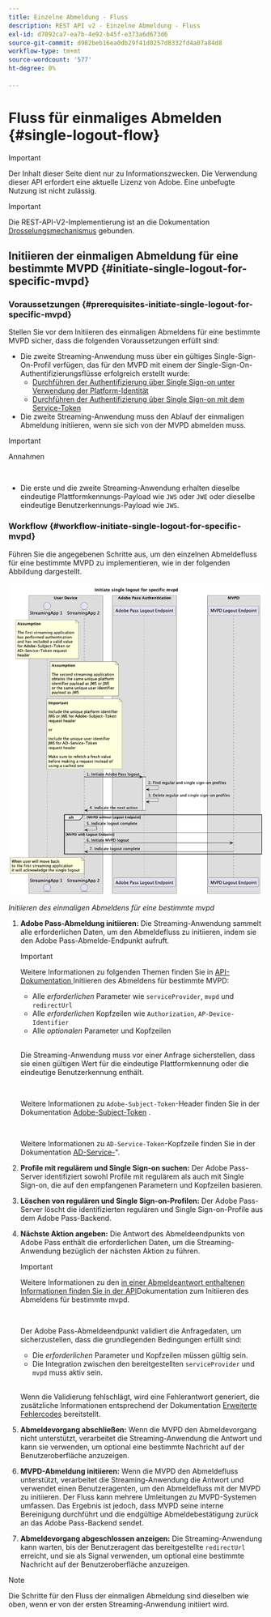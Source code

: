 ```yaml
---
title: Einzelne Abmeldung - Fluss
description: REST API v2 - Einzelne Abmeldung - Fluss
exl-id: d7092ca7-ea7b-4e92-b45f-e373a6d673d6
source-git-commit: d982beb16ea0db29f41d0257d8332fd4a07a84d8
workflow-type: tm+mt
source-wordcount: '577'
ht-degree: 0%

---
```


# Fluss für einmaliges Abmelden {#single-logout-flow}

>[!IMPORTANT]
>
> Der Inhalt dieser Seite dient nur zu Informationszwecken. Die Verwendung dieser API erfordert eine aktuelle Lizenz von Adobe. Eine unbefugte Nutzung ist nicht zulässig.

>[!IMPORTANT]
>
> Die REST-API-V2-Implementierung ist an die Dokumentation [Drosselungsmechanismus](/help/authentication/integration-guide-programmers/throttling-mechanism.md) gebunden.

## Initiieren der einmaligen Abmeldung für eine bestimmte MVPD {#initiate-single-logout-for-specific-mvpd}

### Voraussetzungen {#prerequisites-initiate-single-logout-for-specific-mvpd}

Stellen Sie vor dem Initiieren des einmaligen Abmeldens für eine bestimmte MVPD sicher, dass die folgenden Voraussetzungen erfüllt sind:

* Die zweite Streaming-Anwendung muss über ein gültiges Single-Sign-On-Profil verfügen, das für den MVPD mit einem der Single-Sign-On-Authentifizierungsflüsse erfolgreich erstellt wurde:
   * [Durchführen der Authentifizierung über Single Sign-on unter Verwendung der Platform-Identität](rest-api-v2-single-sign-on-platform-identity-flows.md)
   * [Durchführen der Authentifizierung über Single Sign-on mit dem Service-Token](rest-api-v2-single-sign-on-service-token-flows.md)
* Die zweite Streaming-Anwendung muss den Ablauf der einmaligen Abmeldung initiieren, wenn sie sich von der MVPD abmelden muss.

>[!IMPORTANT]
> 
> Annahmen
>
> <br/>
> 
> * Die erste und die zweite Streaming-Anwendung erhalten dieselbe eindeutige Plattformkennungs-Payload wie `JWS` oder `JWE` oder dieselbe eindeutige Benutzerkennungs-Payload wie `JWS`.

### Workflow {#workflow-initiate-single-logout-for-specific-mvpd}

Führen Sie die angegebenen Schritte aus, um den einzelnen Abmeldefluss für eine bestimmte MVPD zu implementieren, wie in der folgenden Abbildung dargestellt.

![Initiieren des einmaligen Abmeldens für eine bestimmte mvpd](../../../../../assets/rest-api-v2/flows/single-sign-on-access-flows/rest-api-v2-initiate-single-logout-for-specific-mvpd-flow.png)

*Initiieren des einmaligen Abmeldens für eine bestimmte mvpd*

1. **Adobe Pass-Abmeldung initiieren:** Die Streaming-Anwendung sammelt alle erforderlichen Daten, um den Abmeldefluss zu initiieren, indem sie den Adobe Pass-Abmelde-Endpunkt aufruft.

   >[!IMPORTANT]
   >
   > Weitere Informationen zu folgenden Themen finden Sie in [ API-Dokumentation ](../../apis/logout-apis/rest-api-v2-logout-apis-initiate-logout-for-specific-mvpd.md) Initiieren des Abmeldens für bestimmte MVPD:
   >
   > * Alle _erforderlichen_ Parameter wie `serviceProvider`, `mvpd` und `redirectUrl`
   > * Alle _erforderlichen_ Kopfzeilen wie `Authorization`, `AP-Device-Identifier`
   > * Alle _optionalen_ Parameter und Kopfzeilen
   >
   > <br/>
   >
   > Die Streaming-Anwendung muss vor einer Anfrage sicherstellen, dass sie einen gültigen Wert für die eindeutige Plattformkennung oder die eindeutige Benutzerkennung enthält.
   >
   > <br/>
   > 
   > Weitere Informationen zu `Adobe-Subject-Token`-Header finden Sie in der Dokumentation [Adobe-Subject-Token](../../appendix/headers/rest-api-v2-appendix-headers-adobe-subject-token.md) .
   > 
   > <br/>
   > 
   > Weitere Informationen zu `AD-Service-Token`-Kopfzeile finden Sie in der Dokumentation [AD-Service-](../../appendix/headers/rest-api-v2-appendix-headers-ad-service-token.md)&quot;.

1. **Profile mit regulärem und Single Sign-on suchen:** Der Adobe Pass-Server identifiziert sowohl Profile mit regulärem als auch mit Single Sign-on, die auf den empfangenen Parametern und Kopfzeilen basieren.

1. **Löschen von regulären und Single Sign-on-Profilen:** Der Adobe Pass-Server löscht die identifizierten regulären und Single Sign-on-Profile aus dem Adobe Pass-Backend.

1. **Nächste Aktion angeben:** Die Antwort des Abmeldeendpunkts von Adobe Pass enthält die erforderlichen Daten, um die Streaming-Anwendung bezüglich der nächsten Aktion zu führen.

   >[!IMPORTANT]
   >
   > Weitere Informationen zu den [ in einer Abmeldeantwort enthaltenen Informationen finden Sie in der API](../../apis/logout-apis/rest-api-v2-logout-apis-initiate-logout-for-specific-mvpd.md)Dokumentation zum Initiieren des Abmeldens für bestimmte mvpd.
   > 
   > <br/>
   > 
   > Der Adobe Pass-Abmeldeendpunkt validiert die Anfragedaten, um sicherzustellen, dass die grundlegenden Bedingungen erfüllt sind:
   >
   > * Die _erforderlichen_ Parameter und Kopfzeilen müssen gültig sein.
   > * Die Integration zwischen den bereitgestellten `serviceProvider` und `mvpd` muss aktiv sein.
   >
   > <br/>
   > 
   > Wenn die Validierung fehlschlägt, wird eine Fehlerantwort generiert, die zusätzliche Informationen entsprechend der Dokumentation [Erweiterte Fehlercodes](../../../../features-standard/error-reporting/enhanced-error-codes.md) bereitstellt.

1. **Abmeldevorgang abschließen:** Wenn die MVPD den Abmeldevorgang nicht unterstützt, verarbeitet die Streaming-Anwendung die Antwort und kann sie verwenden, um optional eine bestimmte Nachricht auf der Benutzeroberfläche anzuzeigen.

1. **MVPD-Abmeldung initiieren:** Wenn die MVPD den Abmeldefluss unterstützt, verarbeitet die Streaming-Anwendung die Antwort und verwendet einen Benutzeragenten, um den Abmeldefluss mit der MVPD zu initiieren. Der Fluss kann mehrere Umleitungen zu MVPD-Systemen umfassen. Das Ergebnis ist jedoch, dass MVPD seine interne Bereinigung durchführt und die endgültige Abmeldebestätigung zurück an das Adobe Pass-Backend sendet.

1. **Abmeldevorgang abgeschlossen anzeigen:** Die Streaming-Anwendung kann warten, bis der Benutzeragent das bereitgestellte `redirectUrl` erreicht, und sie als Signal verwenden, um optional eine bestimmte Nachricht auf der Benutzeroberfläche anzuzeigen.

>[!NOTE]
>
> Die Schritte für den Fluss der einmaligen Abmeldung sind dieselben wie oben, wenn er von der ersten Streaming-Anwendung initiiert wird.
